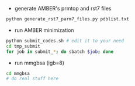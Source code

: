- generate AMBER's prmtop and rst7 files

```bash
python generate_rst7_parm7_files.py pdblist.txt
```

- run AMBER minimization

```bash
python submit_codes.sh # edit it to your need
cd tmp_submit
for job in submit_*; do sbatch $job; done
```

- run mmgbsa (igb=8)

```bash
cd mmgbsa
# do real stuff here
```
